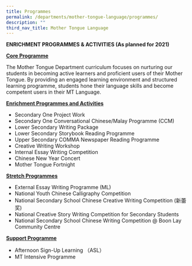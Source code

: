 ```yaml
---
title: Programmes
permalink: /departments/mother-tongue-language/programmes/
description: ""
third_nav_title: Mother Tongue Language
---
```

**ENRICHMENT PROGRAMMES & ACTIVITIES (As planned for 2021)**


<u>**Core Programme**</u>

The Mother Tongue Department curriculum focuses on nurturing our students in becoming active learners and proficient users of their Mother Tongue. By providing an engaged learning environment and structured learning programme, students hone their language skills and become competent users in their MT Language.

<u>**Enrichment Programmes and Activities**</u>

* Secondary One Project Work
* Secondary One Conversational Chinese/Malay Programme (CCM)
* Lower Secondary Writing Package
* Lower Secondary Storybook Reading Programme
* Upper Secondary COMMA Newspaper Reading Programme
* Creative Writing Workshop
* Internal Essay Writing Competition
* Chinese New Year Concert
* Mother Tongue Fortnight

<u>**Stretch Programmes**</u>

* External Essay Writing Programme (ML)
* National Youth Chinese Calligraphy Competition
* National Secondary School Chinese Creative Writing Competition (新蕾奖)
* National Creative Story Writing Competition for Secondary Students
* National Secondary School Chinese Writing Competition @ Boon Lay Community Centre

<u>**Support Programme**</u>

* Afternoon Sign-Up Learning （ASL）
* MT Intensive Programme